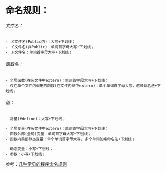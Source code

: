 # 命名规则：

###### 文件名：
    - .C文件名(Public内)：大写+下划线；
    - .C文件名(非Public)：单词首字母大写+下划线；
    - .H文件名：单词首字母大写+下划线；
		
###### 函数名：
    - 全局函数(在头文件中extern)：单词首字母大写+下划线；
    - 仅在单个文件内调用的函数(在文件内部中extern)：单个单词首字母大写，驼峰命名法+下划线；
		
###### 值：
    - 常量(#define)：大写+下划线；
    		
    - 全局变量(在头文件中extern)：单词首字母大写+下划线；
    - 函数外部(全局)变量：单词首字母大写+下划线；
    - 函数内局部静态变量：单个单词首字母大写，多个单词驼峰命名法+下划线；
    
    - 动态变量：小写+下划线；
    - 参数：小写+下划线；  

参考：[几种常见的程序命名规则](http://blog.csdn.net/u014296677/article/details/51504321)
